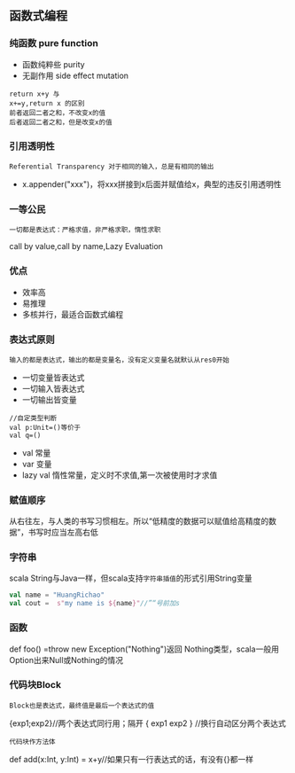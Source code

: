 ## 函数式编程
### 纯函数 pure function
- 函数纯粹些 purity
- 无副作用 side effect mutation
```
return x+y 与
x+=y,return x 的区别
前者返回二者之和，不改变x的值
后者返回二者之和，但是改变x的值
```

### 引用透明性
    Referential Transparency 对于相同的输入，总是有相同的输出

- x.appender("xxx")，将xxx拼接到x后面并赋值给x，典型的违反引用透明性

### 一等公民
    一切都是表达式：严格求值，非严格求职，惰性求职
call by value,call by name,Lazy Evaluation

### 优点
- 效率高
- 易推理
- 多核并行，最适合函数式编程

### 表达式原则
    输入的都是表达式，输出的都是变量名，没有定义变量名就默认从res0开始
- 一切变量皆表达式
- 一切输入皆表达式
- 一切输出皆变量
```
//自定类型判断
val p:Unit=()等价于
val q=()
```
- val 常量
- var 变量
- lazy val 惰性常量，定义时不求值,第一次被使用时才求值

### 赋值顺序
从右往左，与人类的书写习惯相左。所以“低精度的数据可以赋值给高精度的数据”，书写时应当左高右低

### 字符串
scala String与Java一样，但scala支持`字符串插值`的形式引用String变量
```scala
val name = "HuangRichao"
val cout =  s"my name is ${name}"//”“号前加s
```
### 函数
def foo() =throw new Exception("Nothing")返回
Nothing类型，scala一般用Option出来Null或Nothing的情况

### 代码块Block
    Block也是表达式，最终值是最后一个表达式的值
{exp1;exp2}//两个表达式同行用；隔开
{
    exp1
    exp2
} //换行自动区分两个表达式

    代码块作方法体
def add(x:Int, y:Int) = x+y//如果只有一行表达式的话，有没有{}都一样

